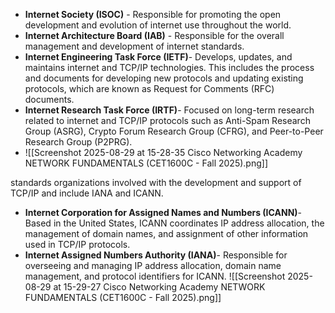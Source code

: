 - **Internet Society (ISOC)** - Responsible for promoting the open development and evolution of internet use throughout the world.
- **Internet Architecture Board (IAB)** - Responsible for the overall management and development of internet standards.
- **Internet Engineering Task Force (IETF)**- Develops, updates, and maintains internet and TCP/IP technologies. This includes the process and documents for developing new protocols and updating existing protocols, which are known as Request for Comments (RFC) documents.
- **Internet Research Task Force (IRTF)**- Focused on long-term research related to internet and TCP/IP protocols such as Anti-Spam Research Group (ASRG), Crypto Forum Research Group (CFRG), and Peer-to-Peer Research Group (P2PRG).
- ![[Screenshot 2025-08-29 at 15-28-35 Cisco Networking Academy NETWORK FUNDAMENTALS (CET1600C - Fall 2025).png]]

standards organizations involved with the development and support of TCP/IP and include IANA and ICANN.
- **Internet Corporation for Assigned Names and Numbers (ICANN)**- Based in the United States, ICANN coordinates IP address allocation, the management of domain names, and assignment of other information used in TCP/IP protocols.
- **Internet Assigned Numbers Authority (IANA)**- Responsible for overseeing and managing IP address allocation, domain name management, and protocol identifiers for ICANN.
![[Screenshot 2025-08-29 at 15-29-27 Cisco Networking Academy NETWORK FUNDAMENTALS (CET1600C - Fall 2025).png]]